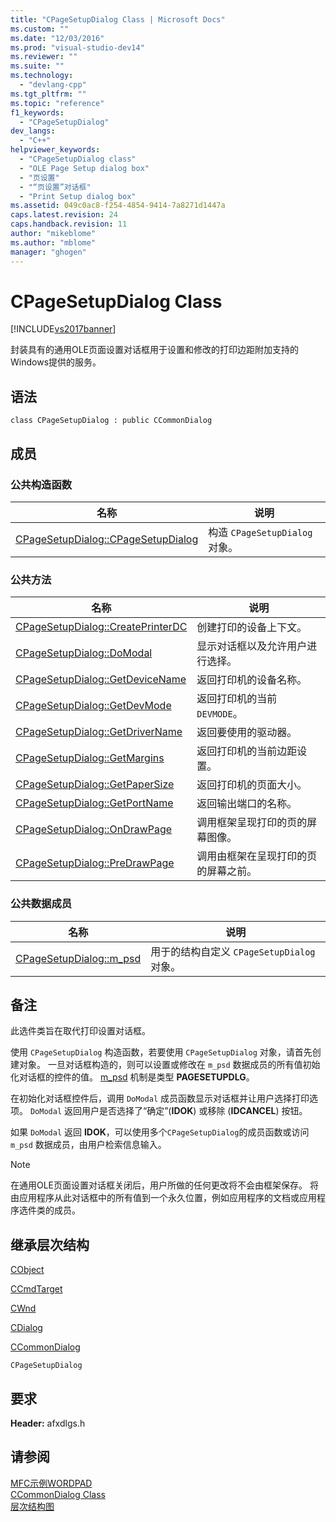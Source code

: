 ```yaml
---
title: "CPageSetupDialog Class | Microsoft Docs"
ms.custom: ""
ms.date: "12/03/2016"
ms.prod: "visual-studio-dev14"
ms.reviewer: ""
ms.suite: ""
ms.technology: 
  - "devlang-cpp"
ms.tgt_pltfrm: ""
ms.topic: "reference"
f1_keywords: 
  - "CPageSetupDialog"
dev_langs: 
  - "C++"
helpviewer_keywords: 
  - "CPageSetupDialog class"
  - "OLE Page Setup dialog box"
  - "页设置"
  - "“页设置”对话框"
  - "Print Setup dialog box"
ms.assetid: 049c0ac8-f254-4854-9414-7a8271d1447a
caps.latest.revision: 24
caps.handback.revision: 11
author: "mikeblome"
ms.author: "mblome"
manager: "ghogen"
---
```

# CPageSetupDialog Class
[!INCLUDE[vs2017banner](../../assembler/inline/includes/vs2017banner.md)]

封装具有的通用OLE页面设置对话框用于设置和修改的打印边距附加支持的Windows提供的服务。  
  
## 语法  
  
```  
class CPageSetupDialog : public CCommonDialog  
```  
  
## 成员  
  
### 公共构造函数  
  
|名称|说明|  
|--------|--------|  
|[CPageSetupDialog::CPageSetupDialog](../Topic/CPageSetupDialog::CPageSetupDialog.md)|构造 `CPageSetupDialog` 对象。|  
  
### 公共方法  
  
|名称|说明|  
|--------|--------|  
|[CPageSetupDialog::CreatePrinterDC](../Topic/CPageSetupDialog::CreatePrinterDC.md)|创建打印的设备上下文。|  
|[CPageSetupDialog::DoModal](../Topic/CPageSetupDialog::DoModal.md)|显示对话框以及允许用户进行选择。|  
|[CPageSetupDialog::GetDeviceName](../Topic/CPageSetupDialog::GetDeviceName.md)|返回打印机的设备名称。|  
|[CPageSetupDialog::GetDevMode](../Topic/CPageSetupDialog::GetDevMode.md)|返回打印机的当前 `DEVMODE`。|  
|[CPageSetupDialog::GetDriverName](../Topic/CPageSetupDialog::GetDriverName.md)|返回要使用的驱动器。|  
|[CPageSetupDialog::GetMargins](../Topic/CPageSetupDialog::GetMargins.md)|返回打印机的当前边距设置。|  
|[CPageSetupDialog::GetPaperSize](../Topic/CPageSetupDialog::GetPaperSize.md)|返回打印机的页面大小。|  
|[CPageSetupDialog::GetPortName](../Topic/CPageSetupDialog::GetPortName.md)|返回输出端口的名称。|  
|[CPageSetupDialog::OnDrawPage](../Topic/CPageSetupDialog::OnDrawPage.md)|调用框架呈现打印的页的屏幕图像。|  
|[CPageSetupDialog::PreDrawPage](../Topic/CPageSetupDialog::PreDrawPage.md)|调用由框架在呈现打印的页的屏幕之前。|  
  
### 公共数据成员  
  
|名称|说明|  
|--------|--------|  
|[CPageSetupDialog::m\_psd](../Topic/CPageSetupDialog::m_psd.md)|用于的结构自定义 `CPageSetupDialog` 对象。|  
  
## 备注  
 此选件类旨在取代打印设置对话框。  
  
 使用 `CPageSetupDialog` 构造函数，若要使用 `CPageSetupDialog` 对象，请首先创建对象。  一旦对话框构造的，则可以设置或修改在 `m_psd` 数据成员的所有值初始化对话框的控件的值。  [m\_psd](../Topic/CPageSetupDialog::m_psd.md) 机制是类型 **PAGESETUPDLG**。  
  
 在初始化对话框控件后，调用 `DoModal` 成员函数显示对话框并让用户选择打印选项。  `DoModal` 返回用户是否选择了“确定”\(**IDOK**\) 或移除 \(**IDCANCEL**\) 按钮。  
  
 如果 `DoModal` 返回 **IDOK**，可以使用多个`CPageSetupDialog`的成员函数或访问 `m_psd` 数据成员，由用户检索信息输入。  
  
> [!NOTE]
>  在通用OLE页面设置对话框关闭后，用户所做的任何更改将不会由框架保存。  将由应用程序从此对话框中的所有值到一个永久位置，例如应用程序的文档或应用程序选件类的成员。  
  
## 继承层次结构  
 [CObject](../../mfc/reference/cobject-class.md)  
  
 [CCmdTarget](../../mfc/reference/ccmdtarget-class.md)  
  
 [CWnd](../../mfc/reference/cwnd-class.md)  
  
 [CDialog](../../mfc/reference/cdialog-class.md)  
  
 [CCommonDialog](../../mfc/reference/ccommondialog-class.md)  
  
 `CPageSetupDialog`  
  
## 要求  
 **Header:** afxdlgs.h  
  
## 请参阅  
 [MFC示例WORDPAD](../../top/visual-cpp-samples.md)   
 [CCommonDialog Class](../../mfc/reference/ccommondialog-class.md)   
 [层次结构图](../../mfc/hierarchy-chart.md)